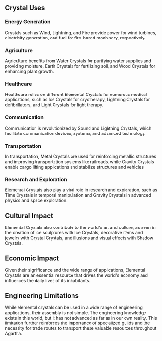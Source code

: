## Crystal Uses

### Energy Generation

Crystals such as Wind, Lightning, and Fire provide power for wind turbines, electricity generation, and fuel for fire-based machinery, respectively.

### Agriculture

Agriculture benefits from Water Crystals for purifying water supplies and providing moisture, Earth Crystals for fertilizing soil, and Wood Crystals for enhancing plant growth.

### Healthcare

Healthcare relies on different Elemental Crystals for numerous medical applications, such as Ice Crystals for cryotherapy, Lightning Crystals for defibrillators, and Light Crystals for light therapy.

### Communication

Communication is revolutionized by Sound and Lightning Crystals, which facilitate communication devices, systems, and advanced technology.

### Transportation

In transportation, Metal Crystals are used for reinforcing metallic structures and improving transportation systems like railroads, while Gravity Crystals enable cargo lifting applications and stabilize structures and vehicles.

### Research and Exploration

Elemental Crystals also play a vital role in research and exploration, such as Time Crystals in temporal manipulation and Gravity Crystals in advanced physics and space exploration.

## Cultural Impact

Elemental Crystals also contribute to the world's art and culture, as seen in the creation of ice sculptures with Ice Crystals, decorative items and jewelry with Crystal Crystals, and illusions and visual effects with Shadow Crystals.

## Economic Impact

Given their significance and the wide range of applications, Elemental Crystals are an essential resource that drives the world's economy and influences the daily lives of its inhabitants.

## Engineering Limitations

While elemental crystals can be used in a wide range of engineering applications, their assembly is not simple. The engineering knowledge exists in this world, but it has not advanced as far as in our own reality. This limitation further reinforces the importance of specialized guilds and the necessity for trade routes to transport these valuable resources throughout Agartha.
